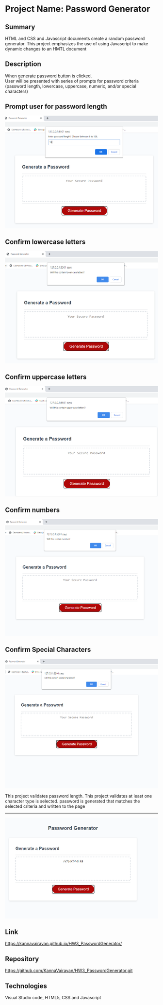 # Project Name: Password Generator

## Summary

HTML and CSS and Javascript documents create a random password generator.
This project emphasizes the use of using Javascript to make dynamic changes to an HMTL document

## Description

When generate password button is clicked.  
User will be presented with series of prompts for password criteria
(password length, lowercase, uppercase, numeric, and/or special characters)

## Prompt user for password length

![ScreenShot](./assets/Prompt.PNG)

## Confirm lowercase letters

![ScreenShot](./assets/Confirm_Lowercase.PNG)

## Confirm uppercase letters

![ScreenShot](./assets/Confirm_Uppercase.PNG)

## Confirm numbers

![ScreenShot](./assets/confirm_number.PNG)

## Confirm Special Characters

![ScreenShot](./assets/Confirm_SpecialChar.PNG)

This project validates password length.
This project validates at least one character type is selected.
password is generated that matches the selected criteria and written to the page

---

![ScreenShot](./assets/Password_Example.PNG)

## Link

https://kannavairavan.github.io/HW3_PasswordGenerator/

## Repository

https://github.com/KannaVairavan/HW3_PasswordGenerator.git

## Technologies

Visual Studio code, HTML5, CSS and Javascript
